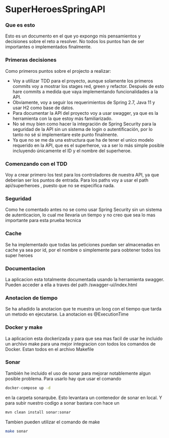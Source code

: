 # SuperHeroesSpringAPI

### Que es esto

Esto es un documento en el que yo expongo mis pensamientos y decisiones sobre el reto a resolver.
No todos los puntos han de ser importantes o implementados finalmente.

### Primeras decisiones

Como primeros puntos sobre el projecto a realizar:

- Voy a utilizar TDD para el proyecto, aunque solamente los primeros commits voy a mostrar los stages red, green y
  refactor. Después de esto hare commits a medida que vaya implementando funcionalidades a la API.
- Obviamente, voy a seguir los requerimientos de Spring 2.7, Java 11 y usar H2 como base de datos.
- Para documentar la API del proyecto voy a usar swagger, ya que es la herramienta con la que estoy más familiarizado.
- No sé muy bien como hacer la integración de Spring Security para la seguridad de la API sin un sistema de login o
  autentificación, por lo tanto no sé si implementare este punto finalmente.
- Ya que no se me da una estructura que ha de tener el unico modelo requerido en la API, que es el superheroe, va a ser
  lo más simple posible incluyendo únicamente el ID y el nombre del superheroe.

### Comenzando con el TDD

Voy a crear primero los test para los controladores de nuestra API, ya que deberían ser los puntos de entrada.
Para los paths voy a usar el path api/superheroes , puesto que no se especifica nada.

### Seguridad
Como he comentado antes no se como usar Spring Security sin un sistema de autenticacion, lo cual me llevaria un tiempo y no creo que sea lo mas importante para esta prueba tecnica

### Cache
Se ha implementado que todas las peticiones puedan ser almacenadas en cache ya sea por id, por el nombre o simplemente para oobtener todos los super heroes

### Documentacion
La aplicacion esta totalmente documentada usando la herramienta swagger.
Pueden acceder a ella a traves del path <url-proyecto>/swagger-ui/index.html

### Anotacion de tiempo
Se ha añadido la anotacion que te muestra un loog con el tiempo que tarda un metodo en ejecutarse.
La anotacion es @ExecutionTime

### Docker y make
La aplicacion esta dockerizada y para que sea mas facil de usar he incluido un archivo make para una mejor integracion con todos los comandos de Docker.
Estan todos en el archivo Makefile

### Sonar
También he incluido el uso de sonar para mejorar notablemente algun posible problema.
Para usarlo hay que usar el comando
```bash
docker-compose up -d
```

en la carpeta sonarqube. Esto levantara un contenedor de sonar en local.
Y para subir nuestro codigo a sonar bastara con hace un 

```bash
mvn clean install sonar:sonar
```

Tambien pueden utilizar el comando de make 

```bash
make sonar
```